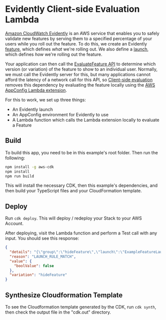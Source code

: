 # Evidently Client-side Evaluation Lambda

[Amazon CloudWatch Evidently](https://docs.aws.amazon.com/AmazonCloudWatch/latest/monitoring/CloudWatch-Evidently.html)
is an AWS service that enables you to safely validate new features by serving them to a specified percentage of your users while you roll out the feature.
To do this, we create an Evidently [feature](https://docs.aws.amazon.com/cloudwatchevidently/latest/APIReference/API_CreateFeature.html),
which defines *what* we're rolling out. We also define a [launch](https://docs.aws.amazon.com/cloudwatchevidently/latest/APIReference/API_CreateLaunch.html),
which defines *how* we're rolling out the feature.

Your application can then call the [EvaluateFeature API](https://docs.aws.amazon.com/cloudwatchevidently/latest/APIReference/API_EvaluateFeature.html)
to determine which version (or variation) of the feature to show to an individual user.
Normally, we must call the Evidently server for this, but many applications cannot afford the latency of a network call for this API,
so [Client-side evaluation](https://docs.aws.amazon.com/AmazonCloudWatch/latest/monitoring/CloudWatch-Evidently-client-side-evaluation.html)
removes this dependency by evaluating the feature locally using the [AWS AppConfig Lambda extension](https://docs.aws.amazon.com/appconfig/latest/userguide/appconfig-integration-lambda-extensions.html).

For this to work, we set up three things:

- An Evidently launch
- An AppConfig environment for Evidently to use
- A Lambda function which calls the Lambda extension locally to evaluate a Feature


## Build

To build this app, you need to be in this example's root folder. Then run the following:

```bash
npm install -g aws-cdk
npm install
npm run build
```

This will install the necessary CDK, then this example's dependencies, and then build your TypeScript files and your CloudFormation template.

## Deploy

Run `cdk deploy`. This will deploy / redeploy your Stack to your AWS Account.

After deploying, visit the Lambda function and perform a Test call with any input. You should see this response:
```json
{
  "details": "{\"group\":\"hideFeature\",\"launch\":\"ExampleFeatureLaunch\"}",
  "reason": "LAUNCH_RULE_MATCH",
  "value": {
    "boolValue": false
  },
  "variation": "hideFeature"
}
```

## Synthesize Cloudformation Template

To see the Cloudformation template generated by the CDK, run `cdk synth`, then check the output file in the "cdk.out" directory.
